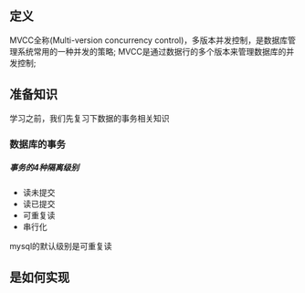 ## 定义
MVCC全称(Multi-version concurrency control)，多版本并发控制，是数据库管理系统常用的一种并发的策略;
MVCC是通过数据行的多个版本来管理数据库的并发控制;

## 准备知识
学习之前，我们先复习下数据的事务相关知识
### 数据库的事务
##### 事务的4种隔离级别
* 读未提交
* 读已提交
* 可重复读
* 串行化

mysql的默认级别是可重复读

## 是如何实现
